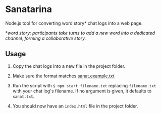 # Sanatarina

Node.js tool for converting word story* chat logs into a web page.

**word story: participants take turns to add a new word into a dedicated channel, forming a collaborative story.*

## Usage

1. Copy the chat logs into a new file in the project folder.

1. Make sure the format matches [sanat.example.txt](https://github.com/thykka/sanatarina/blob/master/sanat.example.txt)

1. Run the script with `$ npm start filename.txt` replacing `filename.txt` with your chat log's filename. If no argument is given, it defaults to `sanat.txt`.

1. You should now have an `index.html` file in the project folder.
